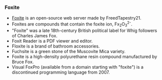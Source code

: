 ### Foxite
- [Foxite](https://github.com/FreedTapestry21/Foxite) is an open-source web server made by FreedTapestry21.
- Foxites are compounds that contain the foxite ion, Fx<sub>2</sub>O<sub>3</sub><sup>2-</sup>.
- "Foxite" was a late 18th-century British political label for Whig followers of Charles James Fox.
- Foxit Reader is a PDF viewer and editor.
- Floxite is a brand of bathroom accessories.
- Fuchsite is a green stone of the Muscovite Mica variety.
- Foxite is a high-density polyurethane resin compound manufactured by Bruce Fox.
- Visual FoxPro (available from a domain starting with "foxite") is a discontinued programming language from 2007.
